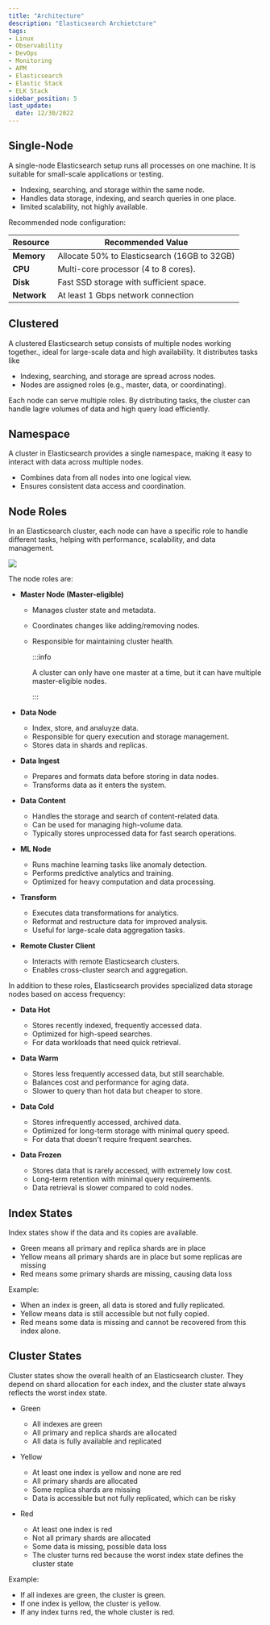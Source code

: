 ```yaml
---
title: "Architecture"
description: "Elasticsearch Archietcture"
tags: 
- Linux
- Observability
- DevOps
- Monitoring 
- APM
- Elasticsearch
- Elastic Stack
- ELK Stack
sidebar_position: 5
last_update:
  date: 12/30/2022
---
```



## Single-Node

A single-node Elasticsearch setup runs all processes on one machine. It is suitable for small-scale applications or testing. 

- Indexing, searching, and storage within the same node.  
- Handles data storage, indexing, and search queries in one place.  
- limited scalability, not highly available.

Recommended node configuration:

| Resource   | Recommended Value                                |  
|------------|--------------------------------------------------|  
| **Memory** | Allocate 50% to Elasticsearch (16GB to 32GB)     |  
| **CPU**    | Multi-core processor (4 to 8 cores).             |  
| **Disk**   | Fast SSD storage with sufficient space.          |  
| **Network**| At least 1 Gbps network connection               |  


## Clustered  

A clustered Elasticsearch setup consists of multiple nodes working together., ideal for large-scale data and high availability. It distributes tasks like 

- Indexing, searching, and storage are spread across nodes.  
- Nodes are assigned roles (e.g., master, data, or coordinating).  

Each node can serve multiple roles. By distributing tasks, the cluster can handle lagre volumes of data and high query load  efficiently.

## Namespace

A cluster in Elasticsearch provides a single namespace, making it easy to interact with data across multiple nodes.  

- Combines data from all nodes into one logical view.  
- Ensures consistent data access and coordination.  

## Node Roles   

In an Elasticsearch cluster, each node can have a specific role to handle different tasks, helping with performance, scalability, and data management.  

![](/img/docs/12192024-es-Architecture.png)

The node roles are:  

- **Master Node (Master-eligible)**  
  - Manages cluster state and metadata.  
  - Coordinates changes like adding/removing nodes.  
  - Responsible for maintaining cluster health.  

    :::info 

    A cluster can only have one master at a time, but it can have multiple master-eligible nodes.

    :::

- **Data Node**  
  - Index, store, and analuyze data.
  - Responsible for query execution and storage management.  
  - Stores data in shards and replicas.  

- **Data Ingest**  
  - Prepares and formats data before storing in data nodes.  
  - Transforms data as it enters the system.  

- **Data Content**  
  - Handles the storage and search of content-related data.  
  - Can be used for managing high-volume data.  
  - Typically stores unprocessed data for fast search operations.  

- **ML Node**  
  - Runs machine learning tasks like anomaly detection.  
  - Performs predictive analytics and training.  
  - Optimized for heavy computation and data processing.  

- **Transform**  
  - Executes data transformations for analytics.  
  - Reformat and restructure data for improved analysis.  
  - Useful for large-scale data aggregation tasks.  

- **Remote Cluster Client**  
  - Interacts with remote Elasticsearch clusters.  
  - Enables cross-cluster search and aggregation.  

In addition to these roles, Elasticsearch provides specialized data storage nodes based on access frequency:

- **Data Hot**  
  - Stores recently indexed, frequently accessed data.  
  - Optimized for high-speed searches.  
  - For data workloads that need quick retrieval.  

- **Data Warm**  
  - Stores less frequently accessed data, but still searchable.  
  - Balances cost and performance for aging data.  
  - Slower to query than hot data but cheaper to store.  

- **Data Cold**  
  - Stores infrequently accessed, archived data.  
  - Optimized for long-term storage with minimal query speed.  
  - For data that doesn't require frequent searches.  

- **Data Frozen**  
  - Stores data that is rarely accessed, with extremely low cost.  
  - Long-term retention with minimal query requirements.  
  - Data retrieval is slower compared to cold nodes.  

## Index States

Index states show if the data and its copies are available.

- Green means all primary and replica shards are in place
- Yellow means all primary shards are in place but some replicas are missing
- Red means some primary shards are missing, causing data loss

Example: 

- When an index is green, all data is stored and fully replicated. 
- Yellow means data is still accessible but not fully copied.
- Red means some data is missing and cannot be recovered from this index alone.



## Cluster States

Cluster states show the overall health of an Elasticsearch cluster. They depend on shard allocation for each index, and the cluster state always reflects the worst index state.

- Green

  - All indexes are green
  - All primary and replica shards are allocated
  - All data is fully available and replicated

- Yellow

  - At least one index is yellow and none are red
  - All primary shards are allocated
  - Some replica shards are missing
  - Data is accessible but not fully replicated, which can be risky

- Red

  - At least one index is red
  - Not all primary shards are allocated
  - Some data is missing, possible data loss
  - The cluster turns red because the worst index state defines the cluster state

Example: 

- If all indexes are green, the cluster is green. 
- If one index is yellow, the cluster is yellow. 
- If any index turns red, the whole cluster is red.



